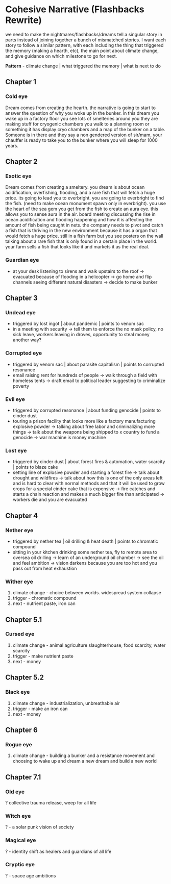# Cohesive Narrative (Flashbacks Rewrite)

we need to make the nightmares/flashbacks/dreams tell a singular story in parts instead of joining together a bunch of mismatched stories. I want each story to follow a similar pattern, with each including the thing that triggered the memory (making a hearth, etc), the main point about climate change, and give guidance on which milestone to go for next.

**Pattern** - climate change | what triggered the memory | what is next to do

## Chapter 1

### Cold eye

Dream comes from creating the hearth. the narrative is going to start to answer the question of why you woke up in the bunker. in this dream you wake up in a factory floor you see lots of smelteries around you they are making stuff for cryogenic chambers you walk to a planning room or something it has display cryo chambers and a map of the bunker on a table. Someone is in there and they say a non gendered version of sir/mam, your chauffer is ready to take you to the bunker where you will sleep for 1000 years.

## Chapter 2

### Exotic eye

Dream comes from creating a smeltery. you dream is about ocean acidification, overfishing, flooding, and a rare fish that will fetch a huge price. its going to lead you to everbright. you are going to everbright to find the fish. (need to make ocean monument spawn only in everbright). you use the heart of the sea gem you get from the fish to create an aura eye. this allows you to sense aura in the air. board meeting discussing the rise in ocean acidification and flooding happening and how it is affecting the amount of fish being caught in nets. the company needs to pivot and catch a fish that is thriving in the new environment because it has a organ that would fetch a huge price. still in a fish farm but you see posters on the wall talking about a rare fish that is only found in a certain place in the world. your farm sells a fish that looks like it and markets it as the real deal.

### Guardian eye

- at your desk listening to sirens and walk upstairs to the roof -> evacuated because of flooding in a helicopter -> go home and flip channels seeing different natural disasters -> decide to make bunker

## Chapter 3

### Undead eye

- triggered by lost ingot | about pandemic | points to venom sac
- in a meeting with security -> tell them to enforce the no mask policy, no sick leave, workers leaving in droves, opportunity to steal money another way?

### Corrupted eye

- triggered by venom sac | about parasite capitalism | points to corrupted resonance
- email raising rent for hundreds of people -> walk through a field with homeless tents -> draft email to political leader suggesting to criminalize poverty

### Evil eye

- triggered by corrupted resonance | about funding genocide | points to cinder dust
- touring a prison facility that looks more like a factory manufacturing explosive powder -> talking about free labor and criminalizing more things -> talk about the weapons being shipped to x country to fund a genocide -> war machine is money machine

### Lost eye

- triggered by cinder dust | about forest fires & automation, water scarcity | points to blaze cake
- setting line of explosive powder and starting a forest fire -> talk about drought and wildfires -> talk about how this is one of the only areas left and is hard to clear with normal methods and that it will be used to grow crops for a special cinder cake that is expensive -> fire catches and starts a chain reaction and makes a much bigger fire than anticipated -> workers die and you are evacuated

## Chapter 4

### Nether eye

- triggered by nether tea | oil drilling & heat death | points to chromatic compound
- sitting in your kitchen drinking some nether tea, fly to remote area to oversea oil drilling -> learn of an underground oil chamber -> see the oil and feel ambition -> vision darkens because you are too hot and you pass out from heat exhaustion

### Wither eye

1.  climate change - choice between worlds. widespread system collapse
2.  trigger - chromatic compound
3.  next - nutrient paste, iron can

## Chapter 5.1

### Cursed eye

1.  climate change - animal agriculture slaughterhouse, food scarcity, water scarcity
2.  trigger - make nutrient paste
3.  next - money

## Chapter 5.2

### Black eye

1.  climate change - industrialization, unbreathable air
2.  trigger - make an iron can
3.  next - money

## Chapter 6

### Rogue eye

1.  climate change - building a bunker and a resistance movement and choosing to wake up and dream a new dream and build a new world

## Chapter 7.1

### Old eye

? collective trauma release, weep for all life

### Witch eye

? - a solar punk vision of society

### Magical eye

? - identity shift as healers and guardians of all life

### Cryptic eye

? - space age ambitions
